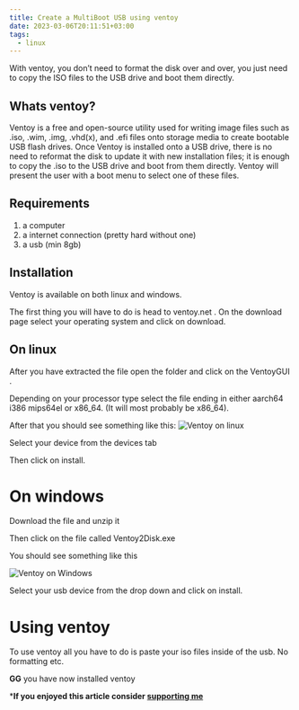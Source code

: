 ```yaml
---
title: Create a MultiBoot USB using ventoy
date: 2023-03-06T20:11:51+03:00
tags:
  - linux
---
```

With ventoy, you don’t need to format the disk over and over, you just need to copy the ISO files to the USB drive and boot them directly.

## Whats ventoy?
Ventoy is a free and open-source utility used for writing image files such as .iso, .wim, .img, .vhd(x), and .efi files onto storage media to create bootable USB flash drives. Once Ventoy is installed onto a USB drive, there is no need to reformat the disk to update it with new installation files; it is enough to copy the .iso to the USB drive and boot from them directly. Ventoy will present the user with a boot menu to select one of these files.

## Requirements
1. a computer
2. a internet connection (pretty hard without one)
3. a usb (min 8gb)

## Installation
Ventoy is available on both linux and windows.

The first thing you will have to do is head to ventoy.net . On the download page select your operating system and click on download.

## On linux
After you have extracted the file open the folder and click on the VentoyGUI .

Depending on your processor type select the file ending in either aarch64 i386 mips64el or x86_64. (It will most probably be x86_64).

After that you should see something like this:
![Ventoy on linux](../assets/ventoy.webp)

Select your device from the devices tab

Then click on install.

# On windows
Download the file and unzip it

Then click on the file called Ventoy2Disk.exe

You should see something like this

![Ventoy on Windows](../assets/ventoy-win.webp)

Select your usb device from the drop down and click on install.

# Using ventoy 
To use ventoy all you have to do is paste your iso files inside of the usb. No formatting etc.

**GG** you have now installed ventoy

***If you enjoyed this article consider [supporting me](../../donate)**

